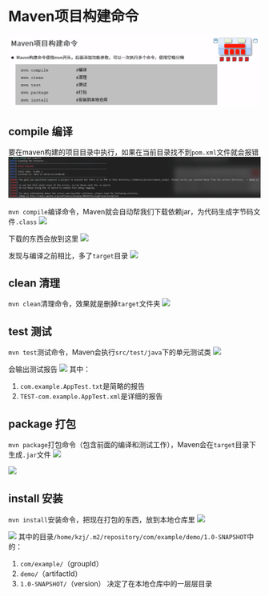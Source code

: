 # Maven项目构建命令

![](resources/2022-12-20-23-10-17.png)

## compile 编译

要在maven构建的项目目录中执行，如果在当前目录找不到```pom.xml```文件就会报错
![](resources/2022-12-20-23-13-04.png)

```mvn compile```编译命令，Maven就会自动帮我们下载依赖jar，为代码生成字节码文件```.class```
![](resources/2022-12-20-23-14-28.png)

下载的东西会放到这里
![](resources/2022-12-20-23-28-45.png)

发现与编译之前相比，多了```target```目录
![](resources/2022-12-20-23-31-09.png)

## clean 清理

```mvn clean```清理命令，效果就是删掉```target```文件夹
![](resources/2022-12-20-23-32-40.png)

## test 测试

```mvn test```测试命令，Maven会执行```src/test/java```下的单元测试类
![](resources/2022-12-20-23-38-41.png)

会输出测试报告
![](resources/2022-12-20-23-42-27.png)
其中：
1. ```com.example.AppTest.txt```是简略的报告
2. ```TEST-com.example.AppTest.xml```是详细的报告

## package 打包

```mvn package```打包命令（包含前面的编译和测试工作），Maven会在```target```目录下生成```.jar```文件
![](resources/2022-12-20-23-47-04.png)

![](resources/2022-12-20-23-51-42.png)

## install 安装

```mvn install```安装命令，把现在打包的东西，放到本地仓库里
![](resources/2022-12-20-23-56-17.png)

![](resources/2022-12-20-23-59-17.png)
其中的目录```/home/kzj/.m2/repository/com/example/demo/1.0-SNAPSHOT```中的：
1. ```com/example/```（groupId）
2. ```demo/```（artifactId）
3. ```1.0-SNAPSHOT/```（version）
决定了在本地仓库中的一层层目录




